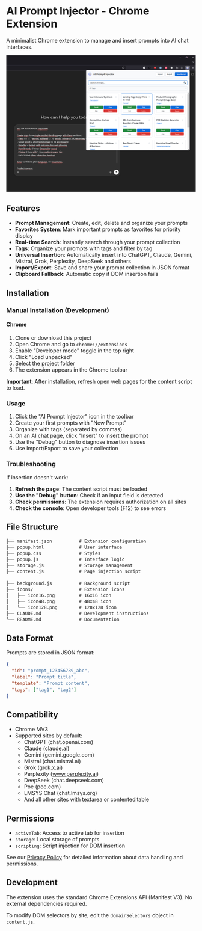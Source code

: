 # AI Prompt Injector - Chrome Extension

A minimalist Chrome extension to manage and insert prompts into AI chat interfaces.

![AI Prompt Injector](screenshots/AI%20Prompt%20Injector.jpg)

## Features

- **Prompt Management**: Create, edit, delete and organize your prompts
- **Favorites System**: Mark important prompts as favorites for priority display
- **Real-time Search**: Instantly search through your prompt collection
- **Tags**: Organize your prompts with tags and filter by tag
- **Universal Insertion**: Automatically insert into ChatGPT, Claude, Gemini, Mistral, Grok, Perplexity, DeepSeek and others
- **Import/Export**: Save and share your prompt collection in JSON format
- **Clipboard Fallback**: Automatic copy if DOM insertion fails

## Installation

### Manual Installation (Development)

#### Chrome
1. Clone or download this project
2. Open Chrome and go to `chrome://extensions`
3. Enable "Developer mode" toggle in the top right
4. Click "Load unpacked"
5. Select the project folder
6. The extension appears in the Chrome toolbar

**Important**: After installation, refresh open web pages for the content script to load.

### Usage

1. Click the "AI Prompt Injector" icon in the toolbar
2. Create your first prompts with "New Prompt"
3. Organize with tags (separated by commas)
4. On an AI chat page, click "Insert" to insert the prompt
5. Use the "Debug" button to diagnose insertion issues
6. Use Import/Export to save your collection

### Troubleshooting

If insertion doesn't work:

1. **Refresh the page**: The content script must be loaded
2. **Use the "Debug" button**: Check if an input field is detected
3. **Check permissions**: The extension requires authorization on all sites
4. **Check the console**: Open developer tools (F12) to see errors

## File Structure

```
├── manifest.json          # Extension configuration
├── popup.html             # User interface
├── popup.css              # Styles
├── popup.js               # Interface logic
├── storage.js             # Storage management
├── content.js             # Page injection script

├── background.js          # Background script
├── icons/                 # Extension icons
│   ├── icon16.png         # 16x16 icon
│   ├── icon48.png         # 48x48 icon
│   └── icon128.png        # 128x128 icon
├── CLAUDE.md              # Development instructions
└── README.md              # Documentation
```

## Data Format

Prompts are stored in JSON format:

```json
{
  "id": "prompt_123456789_abc",
  "label": "Prompt title",
  "template": "Prompt content",
  "tags": ["tag1", "tag2"]
}
```

## Compatibility

- Chrome MV3
- Supported sites by default:
  - ChatGPT (chat.openai.com)
  - Claude (claude.ai)
  - Gemini (gemini.google.com)
  - Mistral (chat.mistral.ai)
  - Grok (grok.x.ai)
  - Perplexity (www.perplexity.ai)
  - DeepSeek (chat.deepseek.com)
  - Poe (poe.com)
  - LMSYS Chat (chat.lmsys.org)
  - And all other sites with textarea or contenteditable

## Permissions

- `activeTab`: Access to active tab for insertion
- `storage`: Local storage of prompts
- `scripting`: Script injection for DOM insertion

See our [Privacy Policy](PRIVACY.md) for detailed information about data handling and permissions.

## Development

The extension uses the standard Chrome Extensions API (Manifest V3). No external dependencies required.

To modify DOM selectors by site, edit the `domainSelectors` object in `content.js`.